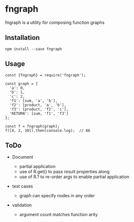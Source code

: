 # fngraph

fngraph is a utility for composing function graphs

## Installation

    npm install --save fngraph

## Usage

```
const {fngraph} = require('fngraph');

const graph = {
  'a': 0,
  'b': 1,
  'c': 2,
  'f1': [sum, 'a', 'b'],
  'f2': [product, 'a', 'b'],
  'f3': [product, 'f2', 'c'],
  'RETURN': [sum, 'f1', 'f3']
};

const f = fngraph(graph);
f([4, 2, 10]).then(console.log);  // 86
```

## ToDo

- Document
  - partial application
  - use of R.get() to pass result properties along
  - use of R.? to re-order args to enable partial application

- test cases
  - graph can specify nodes in any order

- validation
  - argument count matches function arity

